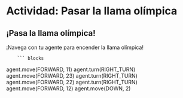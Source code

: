 # Actividad: Pasar la llama olímpica

## ¡Pasa la llama olímpica!
¡Navega con tu agente para encender la llama olímpica!


        ``` blocks
agent.move(FORWARD, 11)
agent.turn(RIGHT_TURN)
agent.move(FORWARD, 23)
agent.turn(RIGHT_TURN)
agent.move(FORWARD, 22)
agent.turn(RIGHT_TURN)
agent.move(FORWARD, 12)
agent.move(DOWN, 2)


```
